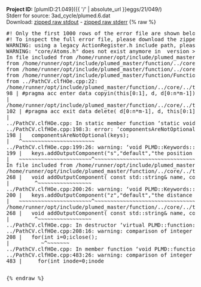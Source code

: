 **Project ID:** [plumID:21.049]({{ '/' | absolute_url }}eggs/21/049/)  
Stderr for source:  3ad_cycle/plumed.6.dat   
Download: [zipped raw stdout](plumed.6.dat.plumed_master.stdout.txt.zip) - [zipped raw stderr](plumed.6.dat.plumed_master.stderr.txt.zip) 
{% raw %}
<pre>
#! Only the first 1000 rows of the error file are shown below
#! To inspect the full error file, please download the zipped raw stderr file above
WARNING: using a legacy ActionRegister.h include path, please use <<#include "core/ActionRegister.h">>
WARNING: "core/Atoms.h" does not exist anymore in  version >=2.10, you should change your code.
In file included from /home/runner/opt/include/plumed_master/function/../core/../tools/Tools.h:27,
from /home/runner/opt/include/plumed_master/function/../core/Action.h:28,
from /home/runner/opt/include/plumed_master/function/../core/ActionWithValue.h:25,
from /home/runner/opt/include/plumed_master/function/Function.h:25,
from ../PathCV.clfHOe.cpp:22:
/home/runner/opt/include/plumed_master/function/../core/../tools/Tensor.h:98: warning: ignoring ‘#pragma acc enter’ [-Wunknown-pragmas]
98 | #pragma acc enter data copyin(this[0:1], d, d[0:n*m-1])
|
/home/runner/opt/include/plumed_master/function/../core/../tools/Tensor.h:102: warning: ignoring ‘#pragma acc exit’ [-Wunknown-pragmas]
102 | #pragma acc exit data delete( d[0:n*m-1], d, this[0:1])
|
../PathCV.clfHOe.cpp: In static member function ‘static void PLMD::function::PathCV::registerKeywords(PLMD::Keywords&)’:
../PathCV.clfHOe.cpp:198:3: error: ‘componentsAreNotOptional’ was not declared in this scope
198 |   componentsAreNotOptional(keys);
|   ^~~~~~~~~~~~~~~~~~~~~~~~
../PathCV.clfHOe.cpp:199:26: warning: ‘void PLMD::Keywords::addOutputComponent(const std::string&, const std::string&, const std::string&)’ is deprecated: Use addOutputComponent with four argument and specify valid types for value from scalar/vector/matrix/grid [-Wdeprecated-declarations]
199 |   keys.addOutputComponent("s","default","the position on the path");
|   ~~~~~~~~~~~~~~~~~~~~~~~^~~~~~~~~~~~~~~~~~~~~~~~~~~~~~~~~~~~~~~~~~
In file included from /home/runner/opt/include/plumed_master/function/../core/Action.h:27:
/home/runner/opt/include/plumed_master/function/../core/../tools/Keywords.h:268:8: note: declared here
268 |   void addOutputComponent( const std::string& name, const std::string& key, const std::string& descr );
|        ^~~~~~~~~~~~~~~~~~
../PathCV.clfHOe.cpp:200:26: warning: ‘void PLMD::Keywords::addOutputComponent(const std::string&, const std::string&, const std::string&)’ is deprecated: Use addOutputComponent with four argument and specify valid types for value from scalar/vector/matrix/grid [-Wdeprecated-declarations]
200 |   keys.addOutputComponent("z","default","the distance from the path");
|   ~~~~~~~~~~~~~~~~~~~~~~~^~~~~~~~~~~~~~~~~~~~~~~~~~~~~~~~~~~~~~~~~~~~
/home/runner/opt/include/plumed_master/function/../core/../tools/Keywords.h:268:8: note: declared here
268 |   void addOutputComponent( const std::string& name, const std::string& key, const std::string& descr );
|        ^~~~~~~~~~~~~~~~~~
../PathCV.clfHOe.cpp: In destructor ‘virtual PLMD::function::PathCV::~PathCV()’:
../PathCV.clfHOe.cpp:208:16: warning: comparison of integer expressions of different signedness: ‘int’ and ‘unsigned int’ [-Wsign-compare]
208 |   for(int i=0;i<mw_n_;++i){
|               ~^~~~~~
../PathCV.clfHOe.cpp: In constructor ‘PLMD::function::PathCV::PathCV(const PLMD::ActionOptions&)’:
../PathCV.clfHOe.cpp:236:16: warning: comparison of integer expressions of different signedness: ‘int’ and ‘unsigned int’ [-Wsign-compare]
236 |   for(int i=0;i<mw_n_;++i){
|               ~^~~~~~
../PathCV.clfHOe.cpp:259:11: warning: comparison of integer expressions of different signedness: ‘int’ and ‘unsigned int’ [-Wsign-compare]
259 |       if(i==mw_id_) ifiles[i]->close();
|          ~^~~~~~~~
../PathCV.clfHOe.cpp: In member function ‘void PLMD::function::PathCV::generatePath()’:
../PathCV.clfHOe.cpp:483:26: warning: comparison of integer expressions of different signedness: ‘int’ and ‘unsigned int’ [-Wsign-compare]
483 |     for(int inode=0;inode<nnodes;inode++){
|                     ~~~~~^~~~~~~
../PathCV.clfHOe.cpp: In member function ‘void PLMD::function::PathCV::readMultipleWalkers()’:
../PathCV.clfHOe.cpp:941:16: warning: comparison of integer expressions of different signedness: ‘int’ and ‘unsigned int’ [-Wsign-compare]
941 |   for(int i=0;i<mw_n_;++i){
|               ~^~~~~~
../PathCV.clfHOe.cpp:942:9: warning: comparison of integer expressions of different signedness: ‘int’ and ‘unsigned int’ [-Wsign-compare]
942 |     if(i==mw_id_) continue;
|        ~^~~~~~~~
../PathCV.clfHOe.cpp:957:5: error: invalid use of incomplete type ‘class PLMD::Communicator’
957 |     comm.Barrier();
|     ^~~~
In file included from /home/runner/opt/include/plumed_master/function/../core/../tools/OFile.h:25,
from /home/runner/opt/include/plumed_master/function/../core/../tools/Log.h:25,
from /home/runner/opt/include/plumed_master/function/../core/Action.h:30:
/home/runner/opt/include/plumed_master/function/../core/../tools/FileBase.h:29:7: note: forward declaration of ‘class PLMD::Communicator’
29 | class Communicator;
|       ^~~~~~~~~~~~
../PathCV.clfHOe.cpp:958:5: error: invalid use of incomplete type ‘class PLMD::Communicator’
958 |     multi_sim_comm.Barrier();
|     ^~~~~~~~~~~~~~
/home/runner/opt/include/plumed_master/function/../core/../tools/FileBase.h:29:7: note: forward declaration of ‘class PLMD::Communicator’
29 | class Communicator;
|       ^~~~~~~~~~~~
terminate called after throwing an instance of 'PLMD::Plumed::ExceptionError'
what():
(core/PlumedMain.cpp:1502) void PLMD::PlumedMain::load(const std::string&)
An error happened while executing command env PLUMED_ROOT='/home/runner/opt/lib/plumed_master' PLUMED_VERSION='2.11.0-dev' PLUMED_HTMLDIR='/home/runner/opt/share/doc/plumed_master' PLUMED_INCLUDEDIR='/home/runner/opt/include' PLUMED_PROGRAM_NAME='plumed_master' PLUMED_IS_INSTALLED='yes' "/home/runner/opt/lib/plumed_master"/scripts/mklib.sh -n -o ./../PathCV.2.11.0-dev.so ../PathCV.cpp

[pkrvm7jw40e0xgp:11160] *** Process received signal ***
[pkrvm7jw40e0xgp:11160] Signal: Aborted (6)
[pkrvm7jw40e0xgp:11160] Signal code:  (-6)
[pkrvm7jw40e0xgp:11160] [ 0] /lib/x86_64-linux-gnu/libc.so.6(+0x45330)[0x7f63e6245330]
[pkrvm7jw40e0xgp:11160] [ 1] /lib/x86_64-linux-gnu/libc.so.6(pthread_kill+0x11c)[0x7f63e629eb2c]
[pkrvm7jw40e0xgp:11160] [ 2] /lib/x86_64-linux-gnu/libc.so.6(gsignal+0x1e)[0x7f63e624527e]
[pkrvm7jw40e0xgp:11160] [ 3] /lib/x86_64-linux-gnu/libc.so.6(abort+0xdf)[0x7f63e62288ff]
[pkrvm7jw40e0xgp:11160] [ 4] /lib/x86_64-linux-gnu/libstdc++.so.6(+0xa5ff5)[0x7f63e66a5ff5]
[pkrvm7jw40e0xgp:11160] [ 5] /lib/x86_64-linux-gnu/libstdc++.so.6(+0xbb0da)[0x7f63e66bb0da]
[pkrvm7jw40e0xgp:11160] [ 6] /lib/x86_64-linux-gnu/libstdc++.so.6(_ZSt10unexpectedv+0x0)[0x7f63e66a5a55]
[pkrvm7jw40e0xgp:11160] [ 7] /lib/x86_64-linux-gnu/libstdc++.so.6(+0xa5a6f)[0x7f63e66a5a6f]
[pkrvm7jw40e0xgp:11160] [ 8] plumed_master(+0x146dd)[0x55b0ac7506dd]
[pkrvm7jw40e0xgp:11160] [ 9] /lib/x86_64-linux-gnu/libc.so.6(+0x2a1ca)[0x7f63e622a1ca]
[pkrvm7jw40e0xgp:11160] [10] /lib/x86_64-linux-gnu/libc.so.6(__libc_start_main+0x8b)[0x7f63e622a28b]
[pkrvm7jw40e0xgp:11160] [11] plumed_master(+0x15365)[0x55b0ac751365]
[pkrvm7jw40e0xgp:11160] *** End of error message ***
</pre>
{% endraw %}
